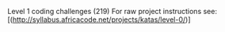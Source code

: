  Level 1 coding challenges (219) For raw project instructions see: [(http://syllabus.africacode.net/projects/katas/level-0/)]
